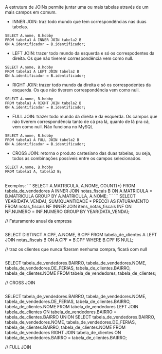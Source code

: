 A estrutura de JOINs permite juntar uma ou mais tabelas através de um mais campos em comum.
- INNER JOIN: traz todo mundo que tem correspondências nas duas tabelas.
```
SELECT A.nome, B.hobby
FROM tabela1 A INNER JOIN tabela2 B
ON A.identificador = B.identificador;
```
- LEFT JOIN: trazer todo mundo da esquerda e só os correspodentes da direita. Os que não tiverem correspondência vem como null.
```
SELECT A.nome, B.hobby
FROM tabela1 A LEFT JOIN tabela2 B
ON A.identificador = B.identificador;
```
- RIGHT JOIN: trazer todo mundo da direita e só os correspodentes da esquerda. Os que não tiverem correspondência vem como null.
```
SELECT A.nome, B.hobby
FROM tabela1 A RIGHT JOIN tabela2 B
ON A.identificador = B.identificador;
```
- FULL JOIN: trazer todo mundo da direita e da esquerda. Os campos que não tiverem correspondência tanto de cá pra lá, quanto de lá pra cá, vem como null. Não funciona no MySQL
```
SELECT A.nome, B.hobby
FROM tabela1 A FULL JOIN tabela2 B
ON A.identificador = B.identificador;
```
- CROSS JOIN: retorna o produto cartesiano das duas tabelas, ou seja, todos as combinações possíveis entre os campos selecionados.
```
SELECT A.nome, B.hobby
FROM tabela1 A, tabela2 B;
```
<br>
Exemplos:
```
SELECT A.MATRICULA, A.NOME, COUNT(*)
FROM tabela_de_vendedores A INNER JOIN notas_fiscais B
ON A.MATRICULA = B.MATRICULA
GROUP BY A.MATRICULA, A.NOME;
```
```
SELECT YEAR(DATA_VENDA), SUM(QUANTIDADE * PRECO) AS FATURAMENTO
FROM notas_fiscais NF INNER JOIN itens_notas_fiscais INF
ON NF.NUMERO = INF.NUMERO
GROUP BY YEAR(DATA_VENDA);

// Faturamento anual da empresa
```
```
SELECT DISTINCT A.CPF, A.NOME, B.CPF
FROM tabela_de_clientes A LEFT JOIN notas_fiscais B
ON A.CPF = B.CPF
WHERE B.CPF IS NULL;

// traz os clientes que nunca fizeram nenhuma compra, ficará com null
```
```
SELECT tabela_de_vendedores.BAIRRO, tabela_de_vendedores.NOME, tabela_de_vendedores.DE_FERIAS, tabela_de_clientes.BAIRRO, tabela_de_clientes.NOME
FROM tabela_de_vendedores, tabela_de_clientes;

// CROSS JOIN
```
```
SELECT tabela_de_vendedores.BAIRRO, tabela_de_vendedores.NOME, tabela_de_vendedores.DE_FERIAS, tabela_de_clientes.BAIRRO, tabela_de_clientes.NOME
FROM tabela_de_vendedores LEFT JOIN tabela_de_clientes
ON tabela_de_vendedores.BAIRRO = tabela_de_clientes.BAIRRO
UNION
SELECT tabela_de_vendedores.BAIRRO, tabela_de_vendedores.NOME, tabela_de_vendedores.DE_FERIAS, tabela_de_clientes.BAIRRO, tabela_de_clientes.NOME
FROM tabela_de_vendedores RIGHT JOIN tabela_de_clientes
ON tabela_de_vendedores.BAIRRO = tabela_de_clientes.BAIRRO;

// FULL JOIN
```